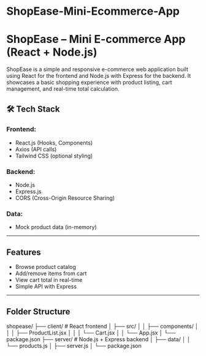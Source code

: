 # ShopEase-Mini-Ecommerce-App
# ShopEase  – Mini E-commerce App (React + Node.js)

ShopEase is a simple and responsive e-commerce web application built using React for the frontend and Node.js with Express for the backend. It showcases a basic shopping experience with product listing, cart management, and real-time total calculation.



## 🛠️ Tech Stack

### Frontend:
- React.js (Hooks, Components)
- Axios (API calls)
- Tailwind CSS (optional styling)

### Backend:
- Node.js
- Express.js
- CORS (Cross-Origin Resource Sharing)

### Data:
- Mock product data (in-memory)

---

##  Features

-  Browse product catalog
-  Add/remove items from cart
-  View cart total in real-time
-  Simple API with Express

---

##  Folder Structure
shopease/
├── client/ # React frontend
│ ├── src/
│ │ ├── components/
│ │ │ ├── ProductList.jsx
│ │ │ └── Cart.jsx
│ │ └── App.jsx
│ └── package.json
├── server/ # Node.js + Express backend
│ ├── data/
│ │ └── products.js
│ ├── server.js
│ └── package.json


